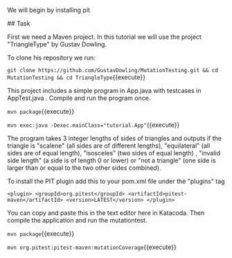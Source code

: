 We will begin by installing pit

## Task

First we need a Maven project. In this tutorial we will use the project "TriangleType" by Gustav Dowling.

To clone his repository we run:

`git clone https://github.com/GustavDowling/MutationTesting.git && cd MutationTesting && cd TriangleType`{{execute}}

This project includes a simple program in App.java with testcases in AppTest.java . Compile and run the program once.

`mvn package`{{execute}}

`mvn exec:java -Dexec.mainClass="tutorial.App"`{{execute}}

The program takes 3 integer lengths of sides of triangles and outputs if the triangle is "scalene" (all sides are of  different lengths), "equilateral" (all sides are of equal length), "isosceles" (two sides of equal length) , "invalid side length" (a side is of length 0 or lower) or "not a triangle" (one side is larger than or equal to the two other sides combined).

To install the PIT plugin add this to your pom.xml file under the "plugins" tag

`<plugin>
    <groupId>org.pitest</groupId>
    <artifactId>pitest-maven</artifactId>
    <version>LATEST</version>
</plugin>`

You can copy and paste this in the text editor here in Katacoda. Then compile the application and run the mutationtest.

`mvn package`{{execute}}

`mvn org.pitest:pitest-maven:mutationCoverage`{{execute}}


